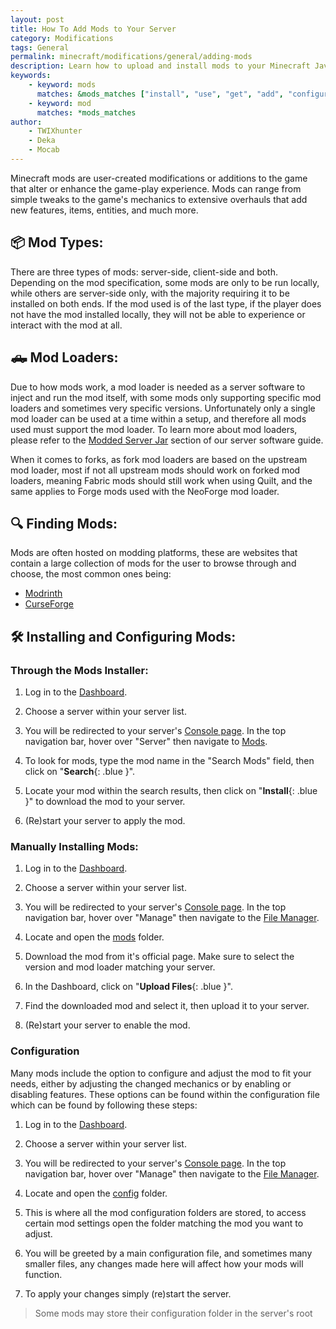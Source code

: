 ```yaml
---
layout: post
title: How To Add Mods to Your Server
category: Modifications
tags: General
permalink: minecraft/modifications/general/adding-mods
description: Learn how to upload and install mods to your Minecraft Java server.
keywords:
    - keyword: mods
      matches: &mods_matches ["install", "use", "get", "add", "configure", "load", "put", "upload"]
    - keyword: mod
      matches: *mods_matches
author:
    - TWIXhunter
    - Deka
    - Mocab
---
```


Minecraft mods are user-created modifications or additions to the game that alter or enhance the game-play experience. Mods can range from simple tweaks to the game's mechanics to extensive overhauls that add new features, items, entities, and much more.

## :package: Mod Types:

There are three types of mods: server-side, client-side and both. Depending on the mod specification, some mods are only to be run locally, while others are server-side only, with the majority requiring it to be installed on both ends. If the mod used is of the last type, if the player does not have the mod installed locally, they will not be able to experience or interact with the mod at all.

## :pickup_truck: Mod Loaders:

Due to how mods work, a mod loader is needed as a server software to inject and run the mod itself, with some mods only supporting specific mod loaders and sometimes very specific versions. Unfortunately only a single mod loader can be used at a time within a setup, and therefore all mods used must support the mod loader. To learn more about mod loaders, please refer to the [Modded Server Jar](/minecraft/java/general/server-software#modded-server-jars) section of our server software guide.

When it comes to forks, as fork mod loaders are based on the upstream mod loader, most if not all upstream mods should work on forked mod loaders, meaning Fabric mods should still work when using Quilt, and the same applies to Forge mods used with the NeoForge mod loader.

## :mag: Finding Mods:

Mods are often hosted on modding platforms, these are websites that contain a large collection of mods for the user to browse through and choose, the most common ones being:

-   [Modrinth](https://modrinth.com/mods)
-   [CurseForge](https://www.curseforge.com/minecraft/search)

## :hammer_and_wrench: Installing and Configuring Mods:

### Through the Mods Installer:

1. Log in to the [Dashboard](https://client.falixnodes.net/).

2. Choose a server within your server list.

3. You will be redirected to your server's [Console page](https://client.falixnodes.net/server/console). In the top navigation bar, hover over "Server" then navigate to [Mods](https://client.falixnodes.net/server/mods).

4. To look for mods, type the mod name in the "Search Mods" field, then click on "**Search**{: .blue }".

5. Locate your mod within the search results, then click on "**Install**{: .blue }" to download the mod to your server.

6. (Re)start your server to apply the mod.

### Manually Installing Mods:

1. Log in to the [Dashboard](https://client.falixnodes.net/).

2. Choose a server within your server list.

3. You will be redirected to your server's [Console page](https://client.falixnodes.net/server/console). In the top navigation bar, hover over "Manage" then navigate to the [File Manager](https://client.falixnodes.net/server/filemanager).

4. Locate and open the [mods](https://client.falixnodes.net/server/filemanager?dir=/mods/) folder.

5. Download the mod from it's official page. Make sure to select the version and mod loader matching your server.

6. In the Dashboard, click on "**Upload Files**{: .blue }".

7. Find the downloaded mod and select it, then upload it to your server.

8. (Re)start your server to enable the mod.

### Configuration

Many mods include the option to configure and adjust the mod to fit your needs, either by adjusting the changed mechanics or by enabling or disabling features. These options can be found within the configuration file which can be found by following these steps:

1. Log in to the [Dashboard](https://client.falixnodes.net/).

2. Choose a server within your server list.

3. You will be redirected to your server's [Console page](https://client.falixnodes.net/server/console). In the top navigation bar, hover over "Manage" then navigate to the [File Manager](https://client.falixnodes.net/server/filemanager).

4. Locate and open the [config](https://client.falixnodes.net/server/filemanager?dir=/config/) folder.

5. This is where all the mod configuration folders are stored, to access certain mod settings open the folder matching the mod you want to adjust.

6. You will be greeted by a main configuration file, and sometimes many smaller files, any changes made here will affect how your mods will function.

7. To apply your changes simply (re)start the server.

> Some mods may store their configuration folder in the server's root

